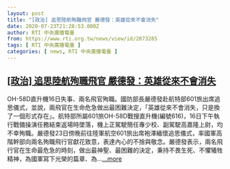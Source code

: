 ```yaml
---
layout: post
title: "[政治] 追思陸航殉職飛官 嚴德發：英雄從來不會消失"
date: 2020-07-23T21:28:53.000Z
author: RTI 中央廣播電臺
from: https://www.rti.org.tw/news/view/id/2073285
tags: [ RTI 中央廣播電臺 ]
categories: [ news, RTI 中央廣播電臺 ]
---
```

<!--1595539733000-->
[[政治] 追思陸航殉職飛官 嚴德發：英雄從來不會消失](https://www.rti.org.tw/news/view/id/2073285)
------

<div>
OH-58D直升機16日失事、兩名飛官殉職。國防部長嚴德發赴航特部601旅出席追思儀式，並說，兩飛官在生命危急做出最困難決定，「英雄從來不會消失，只是換了一個形式存在」。航特部所屬601旅OH-58D戰搜直升機(編號616)，16日下午執行戰備操演任務結束返場時墜落，機上正駕駛簡任專少校、副駕駛高嘉隆上尉，均不幸殉職。嚴德發23日傍晚前往陸軍航空601旅出席袍澤緬懷追思儀式，率國軍高階幹部向兩名殉職飛行官獻花致意，表達內心的不捨與敬念。嚴德發表示，兩名飛行官在生命最危急的時刻，做出最神聖、最困難的決定，秉持不畏生死、不懼犧牲精神，為國軍寫下光榮的篇章、為...<a target="_blank" href="https://www.rti.org.tw/news/view/id/2073285">...more</a>
</div>
